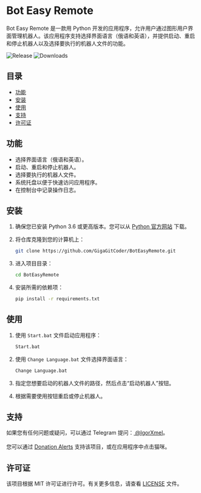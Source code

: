 # Bot Easy Remote

Bot Easy Remote 是一款用 Python 开发的应用程序，允许用户通过图形用户界面管理机器人。该应用程序支持选择界面语言（俄语和英语），并提供启动、重启和停止机器人以及选择要执行的机器人文件的功能。

![Release](https://img.shields.io/github/v/release/GigaGitCoder/BotEasyRemote) ![Downloads](https://img.shields.io/github/downloads/GigaGitCoder/BotEasyRemote/total)

## 目录

- [功能](#功能)
- [安装](#安装)
- [使用](#使用)
- [支持](#支持)
- [许可证](#许可证)

## 功能

- 选择界面语言（俄语和英语）。
- 启动、重启和停止机器人。
- 选择要执行的机器人文件。
- 系统托盘以便于快速访问应用程序。
- 在控制台中记录操作日志。

## 安装

1. 确保您已安装 Python 3.6 或更高版本。您可以从 [Python 官方网站](https://www.python.org/downloads/) 下载。
2. 将仓库克隆到您的计算机上：

   ```bash
   git clone https://github.com/GigaGitCoder/BotEasyRemote.git
   ```

3. 进入项目目录：

   ```bash
   cd BotEasyRemote
   ```

4. 安装所需的依赖项：

   ```bash
   pip install -r requirements.txt
   ```

## 使用

1. 使用 `Start.bat` 文件启动应用程序：

   ```bash
   Start.bat
   ```

2. 使用 `Change Language.bat` 文件选择界面语言：

   ```bash
   Change Language.bat
   ```

3. 指定您想要启动的机器人文件的路径，然后点击“启动机器人”按钮。
4. 根据需要使用按钮重启或停止机器人。

## 支持

如果您有任何问题或疑问，可以通过 Telegram 提问：[ @IgorXmel](https://t.me/IgorXmel)。 <br>
<br>
您可以通过 [Donation Alerts](https://www.donationalerts.com/r/ava_channel_live) 支持该项目，或在应用程序中点击猫咪。

## 许可证

该项目根据 MIT 许可证进行许可。有关更多信息，请查看 [LICENSE](LICENSE) 文件。